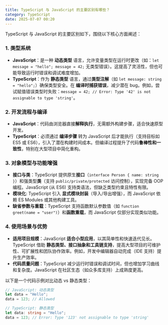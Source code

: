 ```yaml
---
title: TypeScript 与 JavaScript 的主要区别有哪些？
category: TypeScript
date: 2025-07-07 00:20
---
```

TypeScript 与 JavaScript 的主要区别如下，围绕以下核心方面阐述：

### 1. 类型系统  
- **JavaScript**：是一种 **动态类型** 语言，允许变量类型在运行时更改（如：`let message = "hello"; message = 42;` 无类型错误）。这提高了灵活性，但也可能导致运行时错误和调试难度增加。  
- **TypeScript**：作为 **静态类型** 语言，通过**类型注解**（如 `let message: string = "hello";`）确保类型安全。在 **编译时捕获错误**，减少潜在 bug。例如，尝试赋值错误类型时失败：`message = 42; // Error: Type '42' is not assignable to type 'string'`。

### 2. 开发流程与编译  
- **JavaScript**：代码由浏览器直接**解释执行**，无需额外构建步骤，适合快速原型开发。  
- **TypeScript**：必须通过 **编译步骤** 转为 JavaScript 后才能执行（支持目标如 ES5 或 ES6），引入了潜在构建时间成本。但编译过程提升了代码**鲁棒性和一致性**，特别在大型项目中简化重构。

### 3. 对象模型与功能增强  
- **接口与类**：TypeScript 提供原生**接口**（`interface Person { name: string }`）和强类型**类**（支持 `public/private/protected` 访问控制），实现完备 OOP 编程。JavaScript (从 ES6) 支持类语法，但缺乏类型约束且特性有限。  
- **模块化**: TypeScript 引入 **显式模块封装**（导入/导出增强），而 JavaScript 依赖 ES Modules 或其他构建工具。  
- **缺省参数与重载**：TypeScript 支持函数默认参数值（如 `function greet(name = "user")`）和**函数重载**，而 JavaScript 仅部分实现类似功能。

### 4. 使用场景与优势  
- **适用项目规模**：JavaScript **适合小型应用**，以其简单性和快速迭代见长。TypeScript 借助 **静态类型、接口抽象和工具链支持**，提高大型项目的可维护性、可扩展性和团队协作效率。例如，开发中编辑器自动完成（IDE 支持）提升生产效率。  
- **代码质量问题**：TypeScript 减少运行时错误和调试时间，但也增加学习曲线和复杂度。JavaScript 在社区生态（如众多库支持）上成熟度更高。

以下是一个代码示例对比动态 vs 静态类型：
```typescript
// JavaScript: 动态类型
let data = "Hello";
data = 123; // Allowed

// TypeScript: 静态类型
let data: string = "Hello";
data = 123; // Error: Type '123' not assignable to type 'string'
```
